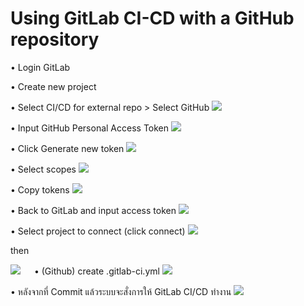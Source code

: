 <h1>Using GitLab CI-CD with a GitHub repository</h1>

•	Login GitLab

•	Create new project

•	Select CI/CD for external repo > Select GitHub
<img src="https://ardnarong.github.io/neis0736-cicd/Using%20GitLab%20CI-CD%20with%20a%20GitHub%20repository/images2/img%20(1).png" />


•	Input GitHub Personal Access Token
<img src="https://ardnarong.github.io/neis0736-cicd/Using%20GitLab%20CI-CD%20with%20a%20GitHub%20repository/images2/img%20(2).png" />
 
•	Click Generate new token
<img src="https://ardnarong.github.io/neis0736-cicd/Using%20GitLab%20CI-CD%20with%20a%20GitHub%20repository/images2/img%20(3).png" />
 
•	Select scopes
<img src="https://ardnarong.github.io/neis0736-cicd/Using%20GitLab%20CI-CD%20with%20a%20GitHub%20repository/images2/img%20(4).png" />

•	Copy tokens
<img src="https://ardnarong.github.io/neis0736-cicd/Using%20GitLab%20CI-CD%20with%20a%20GitHub%20repository/images2/img%20(5).png" />

•	Back to GitLab and input access token
<img src="https://ardnarong.github.io/neis0736-cicd/Using%20GitLab%20CI-CD%20with%20a%20GitHub%20repository/images2/img%20(6).png" />

•	Select project to connect (click connect)
 <img src="https://ardnarong.github.io/neis0736-cicd/Using%20GitLab%20CI-CD%20with%20a%20GitHub%20repository/images2/img%20(7).png" />
 
then 

 <img src="https://ardnarong.github.io/neis0736-cicd/Using%20GitLab%20CI-CD%20with%20a%20GitHub%20repository/images2/img%20(8).png" />
 
•	(Github) create .gitlab-ci.yml
 <img src="https://ardnarong.github.io/neis0736-cicd/Using%20GitLab%20CI-CD%20with%20a%20GitHub%20repository/images2/img%20(9).png" />
 
•	หลังจากที่ Commit แล้วระบบจะสั่งการให้ GitLab CI/CD ทำงาน
 <img src="https://ardnarong.github.io/neis0736-cicd/Using%20GitLab%20CI-CD%20with%20a%20GitHub%20repository/images2/img%20(10).png" />
